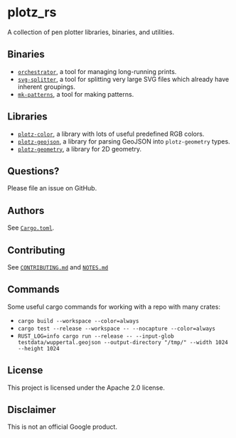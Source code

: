 # plotz_rs

A collection of pen plotter libraries, binaries, and utilities.

## Binaries

* [`orchestrator`](orchestrator/README.md), a tool for managing long-running prints.
* [`svg-splitter`](svg-splitter/README.md), a tool for splitting very large SVG files which already have inherent groupings.
* [`mk-patterns`](mk-patterns/README.md), a tool for making patterns.

## Libraries

* [`plotz-color`](plotz-color/README.md), a library with lots of useful predefined RGB colors.
* [`plotz-geojson`](plotz-geojson/README.md), a library for parsing GeoJSON into `plotz-geometry` types.
* [`plotz-geometry`](plotz-geometry/README.md), a library for 2D geometry.

## Questions?

Please file an issue on GitHub.

## Authors

See [`Cargo.toml`](Cargo.toml).

## Contributing

See [`CONTRIBUTING.md`](CONTRIBUTING.md) and [`NOTES.md`](NOTES.md)

## Commands

Some useful cargo commands for working with a repo with many crates:

* `cargo build --workspace --color=always`
* `cargo test --release --workspace -- --nocapture --color=always`
* `RUST_LOG=info cargo run --release -- --input-glob testdata/wuppertal.geojson --output-directory "/tmp/" --width 1024 --height 1024`

## License

This project is licensed under the Apache 2.0 license.

## Disclaimer

This is not an official Google product.
